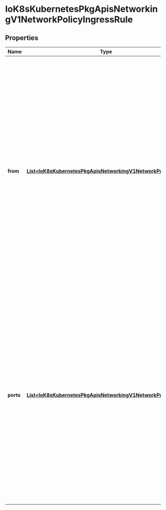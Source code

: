 
# IoK8sKubernetesPkgApisNetworkingV1NetworkPolicyIngressRule

## Properties
Name | Type | Description | Notes
------------ | ------------- | ------------- | -------------
**from** | [**List&lt;IoK8sKubernetesPkgApisNetworkingV1NetworkPolicyPeer&gt;**](IoK8sKubernetesPkgApisNetworkingV1NetworkPolicyPeer.md) | List of sources which should be able to access the pods selected for this rule. Items in this list are combined using a logical OR operation. If this field is empty or missing, this rule matches all sources (traffic not restricted by source). If this field is present and contains at least on item, this rule allows traffic only if the traffic matches at least one item in the from list. |  [optional]
**ports** | [**List&lt;IoK8sKubernetesPkgApisNetworkingV1NetworkPolicyPort&gt;**](IoK8sKubernetesPkgApisNetworkingV1NetworkPolicyPort.md) | List of ports which should be made accessible on the pods selected for this rule. Each item in this list is combined using a logical OR. If this field is empty or missing, this rule matches all ports (traffic not restricted by port). If this field is present and contains at least one item, then this rule allows traffic only if the traffic matches at least one port in the list. |  [optional]



